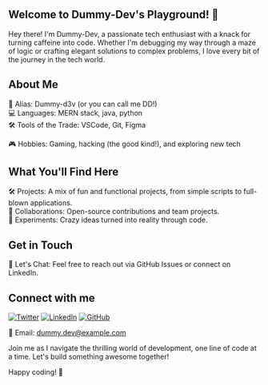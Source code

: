## Welcome to Dummy-Dev's Playground! 🎉

Hey there! I'm Dummy-Dev, a passionate tech enthusiast with a knack for turning caffeine into code. Whether I'm debugging my way through a maze of logic or crafting elegant solutions to complex problems, I love every bit of the journey in the tech world.

## About Me

👾 Alias: Dummy-d3v (or you can call me DD!)  
💻 Languages: MERN stack, java, python  
🛠 Tools of the Trade: VSCode, Git, Figma  
<!--🌱 Currently Learning: Machine Learning, Rust-->  
🎮 Hobbies: Gaming, hacking (the good kind!), and exploring new tech

## What You'll Find Here

🛠️ Projects: A mix of fun and functional projects, from simple scripts to full-blown applications.  
🤝 Collaborations: Open-source contributions and team projects.  
🧪 Experiments: Crazy ideas turned into reality through code.

## Get in Touch

💬 Let's Chat: Feel free to reach out via GitHub Issues or connect on LinkedIn.

## Connect with me

[![Twitter](https://img.shields.io/badge/Twitter-1DA1F2?style=for-the-badge&logo=twitter&logoColor=white)](https://twitter.com/YourTwitterHandle)
[![LinkedIn](https://img.shields.io/badge/LinkedIn-0077B5?style=for-the-badge&logo=linkedin&logoColor=white)](https://www.linkedin.com/in/YourLinkedInProfile)
[![GitHub](https://img.shields.io/badge/GitHub-181717?style=for-the-badge&logo=github&logoColor=white)](https://github.com/YourGitHubProfile)

📧 Email: [dummy.dev@example.com](mailto:dummy.dev@example.com)


Join me as I navigate the thrilling world of development, one line of code at a time. Let's build something awesome together!

Happy coding! 🚀
